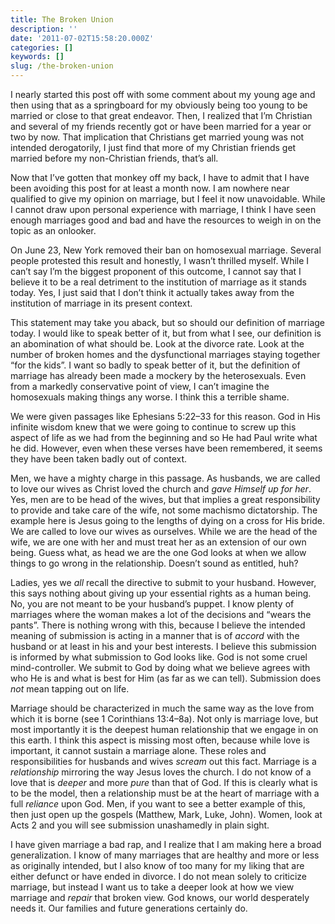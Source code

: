 ```yaml
---
title: The Broken Union
description: ''
date: '2011-07-02T15:58:20.000Z'
categories: []
keywords: []
slug: /the-broken-union
---
```


I nearly started this post off with some comment about my young age and then using that as a springboard for my obviously being too young to be married or close to that great endeavor. Then, I realized that I’m Christian and several of my friends recently got or have been married for a year or two by now. That implication that Christians get married young was not intended derogatorily, I just find that more of my Christian friends get married before my non-Christian friends, that’s all.

Now that I’ve gotten that monkey off my back, I have to admit that I have been avoiding this post for at least a month now. I am nowhere near qualified to give my opinion on marriage, but I feel it now unavoidable. While I cannot draw upon personal experience with marriage, I think I have seen enough marriages good and bad and have the resources to weigh in on the topic as an onlooker.

On June 23, New York removed their ban on homosexual marriage. Several people protested this result and honestly, I wasn’t thrilled myself. While I can’t say I’m the biggest proponent of this outcome, I cannot say that I believe it to be a real detriment to the institution of marriage as it stands today. Yes, I just said that I don’t think it actually takes away from the institution of marriage in its present context.

This statement may take you aback, but so should our definition of marriage today. I would like to speak better of it, but from what I see, our definition is an abomination of what should be. Look at the divorce rate. Look at the number of broken homes and the dysfunctional marriages staying together “for the kids”. I want so badly to speak better of it, but the definition of marriage has already been made a mockery by the heterosexuals. Even from a markedly conservative point of view, I can’t imagine the homosexuals making things any worse. I think this a terrible shame.

We were given passages like Ephesians 5:22–33 for this reason. God in His infinite wisdom knew that we were going to continue to screw up this aspect of life as we had from the beginning and so He had Paul write what he did. However, even when these verses have been remembered, it seems they have been taken badly out of context.

Men, we have a mighty charge in this passage. As husbands, we are called to love our wives as Christ loved the church and _gave Himself up for her_. Yes, men are to be head of the wives, but that implies a great responsibility to provide and take care of the wife, not some machismo dictatorship. The example here is Jesus going to the lengths of dying on a cross for His bride. We are called to love our wives as ourselves. While we are the head of the wife, we are one with her and must treat her as an extension of our own being. Guess what, as head we are the one God looks at when we allow things to go wrong in the relationship. Doesn’t sound as entitled, huh?

Ladies, yes we _all_ recall the directive to submit to your husband. However, this says nothing about giving up your essential rights as a human being. No, you are not meant to be your husband’s puppet. I know plenty of marriages where the woman makes a lot of the decisions and “wears the pants”. There is nothing wrong with this, because I believe the intended meaning of submission is acting in a manner that is of _accord_ with the husband or at least in his and your best interests. I believe this submission is informed by what submission to God looks like. God is not some cruel mind-controller. We submit to God by doing what we believe agrees with who He is and what is best for Him (as far as we can tell). Submission does _not_ mean tapping out on life.

Marriage should be characterized in much the same way as the love from which it is borne (see 1 Corinthians 13:4–8a). Not only is marriage love, but most importantly it is the deepest human relationship that we engage in on this earth. I think this aspect is missing most often, because while love is important, it cannot sustain a marriage alone. These roles and responsibilities for husbands and wives _scream_ out this fact. Marriage is a _relationship_ mirroring the way Jesus loves the church. I do not know of a love that is _deeper_ and more _pure_ than that of God. If this is clearly what is to be the model, then a relationship must be at the heart of marriage with a full _reliance_ upon God. Men, if you want to see a better example of this, then just open up the gospels (Matthew, Mark, Luke, John). Women, look at Acts 2 and you will see submission unashamedly in plain sight.

I have given marriage a bad rap, and I realize that I am making here a broad generalization. I know of many marriages that are healthy and more or less as originally intended, but I also know of too many for my liking that are either defunct or have ended in divorce. I do not mean solely to criticize marriage, but instead I want us to take a deeper look at how we view marriage and _repair_ that broken view. God knows, our world desperately needs it. Our families and future generations certainly do.